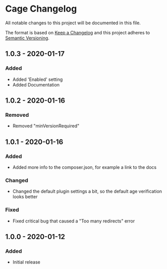 # Cage Changelog

All notable changes to this project will be documented in this file.

The format is based on [Keep a Changelog](http://keepachangelog.com/) and this project adheres to [Semantic Versioning](http://semver.org/).

## 1.0.3 - 2020-01-17
### Added
- Added 'Enabled' setting
- Added Documentation

## 1.0.2 - 2020-01-16
### Removed
- Removed "minVersionRequired"

## 1.0.1 - 2020-01-16
### Added
- Added more info to the composer.json, for example a link to the docs

### Changed
- Changed the default plugin settings a bit, so the default age verification looks better

### Fixed
- Fixed critical bug that caused a "Too many redirects" error

## 1.0.0 - 2020-01-12
### Added
- Initial release
